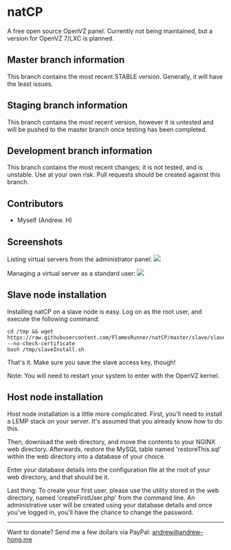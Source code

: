 # natCP

A free open source OpenVZ panel. Currently not being maintained, but a version for OpenVZ 7/LXC is planned.

## Master branch information

This branch contains the most recent STABLE version. Generally, it will have the least issues.

## Staging branch information

This branch contains the most recent version, however it is untested and will be pushed to the master branch once testing has been completed.

## Development branch information

This branch contains the most recent changes; it is not tested, and is unstable. Use at your own risk.
Pull requests should be created against this branch.

## Contributors

- Myself (Andrew. H)

## Screenshots

Listing virtual servers from the administrator panel:
![](https://s.flamz.pw/img/00be973b8f5e286a476333addc27fa7e.png)

Managing a virtual server as a standard user:
![](https://s.flamz.pw/img/17f029d8aaee5b10ac9c4b86f7be64e3.png)

## Slave node installation

Installing natCP on a slave node is easy.
Log on as the root user, and execute the following command:

    cd /tmp && wget https://raw.githubusercontent.com/FlamesRunner/natCP/master/slave/slaveInstall.sh --no-check-certificate
    bash /tmp/slaveInstall.sh

That's it. Make sure you save the slave access key, though!

Note: You will need to restart your system to enter with the OpenVZ kernel.

## Host node installation

Host node installation is a little more complicated.
First, you'll need to install a LEMP stack on your server. It's assumed that you already know how to do this.

Then, download the web directory, and move the contents to your NGINX web directory.
Afterwards, restore the MySQL table named 'restoreThis.sql' within the web directory into a database of your choice.

Enter your database details into the configuration file at the root of your web directory, and that should be it.

Last thing: To create your first user, please use the utility stored in the web directory, named 'createFirstUser.php' from the command line. An administrative user will be created using your database details and once you've logged in, you'll have the chance to change the password.

---
Want to donate? Send me a few dollars via PayPal: andrew@andrew-hong.me
